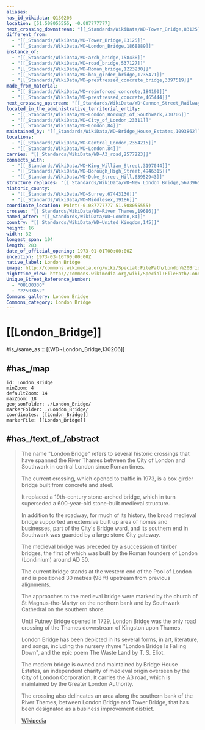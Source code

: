 ```yaml
---
aliases:
has_id_wikidata: Q130206
location: [51.508055555, -0.087777777]
next_crossing_downstream: "[[_Standards/WikiData/WD~Tower_Bridge,83125]]"
different_from:
  - "[[_Standards/WikiData/WD~Tower_Bridge,83125]]"
  - "[[_Standards/WikiData/WD~London_Bridge,1868889]]"
instance_of:
  - "[[_Standards/WikiData/WD~arch_bridge,158438]]"
  - "[[_Standards/WikiData/WD~road_bridge,537127]]"
  - "[[_Standards/WikiData/WD~Roman_bridge,1223230]]"
  - "[[_Standards/WikiData/WD~box_girder_bridge,1735471]]"
  - "[[_Standards/WikiData/WD~prestressed_concrete_bridge,3397519]]"
made_from_material:
  - "[[_Standards/WikiData/WD~reinforced_concrete,184190]]"
  - "[[_Standards/WikiData/WD~prestressed_concrete,465444]]"
next_crossing_upstream: "[[_Standards/WikiData/WD~Cannon_Street_Railway_Bridge,278314]]"
located_in_the_administrative_territorial_entity:
  - "[[_Standards/WikiData/WD~London_Borough_of_Southwark,730706]]"
  - "[[_Standards/WikiData/WD~City_of_London,23311]]"
  - "[[_Standards/WikiData/WD~London,84]]"
maintained_by: "[[_Standards/WikiData/WD~Bridge_House_Estates,1093862]]"
locations:
  - "[[_Standards/WikiData/WD~Central_London,2354215]]"
  - "[[_Standards/WikiData/WD~London,84]]"
carries: "[[_Standards/WikiData/WD~A3_road,2577223]]"
connects_with:
  - "[[_Standards/WikiData/WD~King_William_Street,3197044]]"
  - "[[_Standards/WikiData/WD~Borough_High_Street,4946315]]"
  - "[[_Standards/WikiData/WD~Duke_Street_Hill,63952943]]"
structure_replaces: "[[_Standards/WikiData/WD~New_London_Bridge,56739652]]"
historic_county:
  - "[[_Standards/WikiData/WD~Surrey,67443130]]"
  - "[[_Standards/WikiData/WD~Middlesex,19186]]"
coordinate_location: Point(-0.087777777 51.508055555)
crosses: "[[_Standards/WikiData/WD~River_Thames,19686]]"
named_after: "[[_Standards/WikiData/WD~London,84]]"
country: "[[_Standards/WikiData/WD~United_Kingdom,145]]"
height: 16
width: 32
longest_span: 104
length: 283
date_of_official_opening: 1973-01-01T00:00:00Z
inception: 1973-03-16T00:00:00Z
native_label: London Bridge
image: http://commons.wikimedia.org/wiki/Special:FilePath/London%20Bridge%20from%20South%20bank.jpg
nighttime_view: http://commons.wikimedia.org/wiki/Special:FilePath/London%20Bridge%20Illuminated.jpg
Unique_Street_Reference_Number:
  - "08100330"
  - "22503052"
Commons_gallery: London Bridge
Commons_category: London Bridge
---
```


# [[London_Bridge]] 

#is_/same_as :: [[WD~London_Bridge,130206]] 

## #has_/map 

```leaflet
id: London_Bridge
minZoom: 4 
defaultZoom: 14 
maxZoom: 18
geojsonFolder: ./London_Bridge/
markerFolder: ./London_Bridge/
coordinates: [[London_Bridge]] 
markerFile: [[London_Bridge]] 
```

## #has_/text_of_/abstract 

> The name "London Bridge" refers to several historic crossings 
> that have spanned the River Thames between the City of London and Southwark in central London since Roman times. 
> 
> The current crossing, which opened to traffic in 1973, 
> is a box girder bridge built from concrete and steel. 
> 
> It replaced a 19th-century stone-arched bridge, 
> which in turn superseded a 600-year-old stone-built medieval structure. 
> 
> In addition to the roadway, for much of its history, 
> the broad medieval bridge supported an extensive built up area of homes and businesses, 
> part of the City's Bridge ward, and its southern end in Southwark 
> was guarded by a large stone City gateway. 
> 
> The medieval bridge was preceded by a succession of timber bridges, 
> the first of which was built by the Roman founders of London (Londinium) around AD 50.
>
> The current bridge stands at the western end of the Pool of London 
> and is positioned 30 metres (98 ft) upstream from previous alignments. 
> 
> The approaches to the medieval bridge were marked by 
> the church of St Magnus-the-Martyr on the northern bank 
> and by Southwark Cathedral on the southern shore. 
> 
> Until Putney Bridge opened in 1729, London Bridge was the only road crossing of the Thames 
> downstream of Kingston upon Thames. 
> 
> London Bridge has been depicted in its several forms, in art, literature, and songs, 
> including the nursery rhyme "London Bridge Is Falling Down", 
> and the epic poem The Waste Land by T. S. Eliot.
>
> The modern bridge is owned and maintained by Bridge House Estates, 
> an independent charity of medieval origin overseen by the City of London Corporation. 
> It carries the A3 road, which is maintained by the Greater London Authority. 
> 
> The crossing also delineates an area along the southern bank of the River Thames, 
> between London Bridge and Tower Bridge, 
> that has been designated as a business improvement district.
>
> [Wikipedia](https://en.wikipedia.org/wiki/London%20Bridge) 

